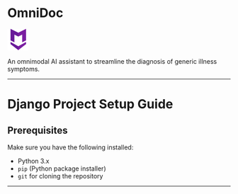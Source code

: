 # OmniDoc
![OmniDoc Logo](https://github.com/adam-p/markdown-here/raw/master/src/common/images/icon48.png "OmniDoc Logo")

An omnimodal AI assistant to streamline the diagnosis of generic illness symptoms.

---

# Django Project Setup Guide

## Prerequisites

Make sure you have the following installed:

- Python 3.x
- `pip` (Python package installer)
- `git` for cloning the repository

---

